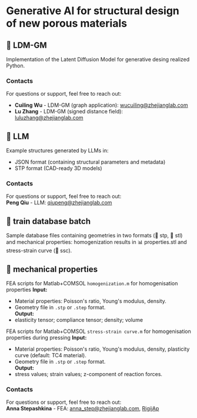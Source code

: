 # Generative AI for structural design of new porous materials

## 📁 LDM-GM
Implementation of the Latent Diffusion Model for generative desing realized Python.

### Contacts
For questions or support, feel free to reach out:  
- **Cuiling Wu** - LDM-GM (graph application):  wucuiling@zhejianglab.com  
- **Lu Zhang** - LDM-GM (signed distance field):  luluzhang@zhejianglab.com

## 📁 LLM
Example structures generated by LLMs in:
- JSON format (containing structural parameters and metadata)
- STP format (CAD-ready 3D models)
  
### Contacts
For questions or support, feel free to reach out:  
**Peng Qiu** - LLM:  qiupeng@zhejianglab.com  

## 📁 train database batch
Sample database files containing geometries in two formats (📁 stp,  📁 stl) and mechanical properties: homogenization results in 📊 properties.stl  and stress-strain curve (📁 ssc).

## 📁 mechanical properties 
FEA scripts for Matlab+COMSOL `homogenization.m` for homogenisation properties
**Input:**  
- Material properties: Poisson's ratio, Young's modulus, density.  
- Geometry file in `.stp` or `.step` format.  
**Output:**  
- elasticity tensor; compliance tensor; density; volume  

FEA scripts for Matlab+COMSOL  `stress-strain curve.m` for homogenisation properties during pressing
**Input:**  
- Material properties: Poisson's ratio, Young's modulus, density, plasticity curve (default: TC4 material).  
- Geometry file in `.stp` or `.step` format.  
**Output:**  
- stress values; strain values; z-component of reaction forces.

### Contacts
For questions or support, feel free to reach out:  
**Anna Stepashkina** - FEA: anna_step@zhejianglab.com, [RigijAp](https://github.com/RigijAp)

